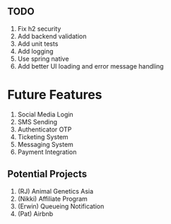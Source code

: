 ## TODO
1. Fix h2 security
2. Add backend validation
3. Add unit tests
4. Add logging
5. Use spring native
6. Add better UI loading and error message handling

# Future Features
1. Social Media Login
2. SMS Sending
3. Authenticator OTP
4. Ticketing System
5. Messaging System
6. Payment Integration
 
## Potential Projects
1. (RJ) Animal Genetics Asia
2. (Nikki) Affiliate Program
3. (Erwin) Queueing Notification
4. (Pat) Airbnb

